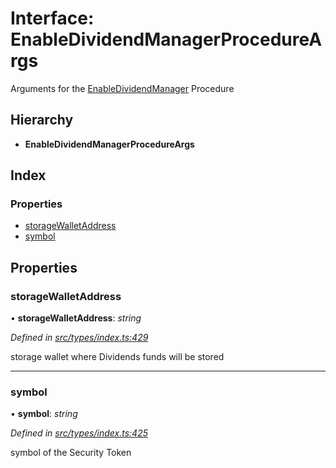 # Interface: EnableDividendManagerProcedureArgs

Arguments for the [EnableDividendManager](../enums/_types_index_.proceduretype.md#enabledividendmanager) Procedure

## Hierarchy

* **EnableDividendManagerProcedureArgs**

## Index

### Properties

* [storageWalletAddress](_types_index_.enabledividendmanagerprocedureargs.md#storagewalletaddress)
* [symbol](_types_index_.enabledividendmanagerprocedureargs.md#symbol)

## Properties

###  storageWalletAddress

• **storageWalletAddress**: *string*

*Defined in [src/types/index.ts:429](https://github.com/PolymathNetwork/polymath-sdk/blob/550676f/src/types/index.ts#L429)*

storage wallet where Dividends funds will be stored

___

###  symbol

• **symbol**: *string*

*Defined in [src/types/index.ts:425](https://github.com/PolymathNetwork/polymath-sdk/blob/550676f/src/types/index.ts#L425)*

symbol of the Security Token
